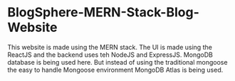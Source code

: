 # BlogSphere-MERN-Stack-Blog-Website
This website is made using the MERN stack. The UI is made using the ReactJS and the backend uses teh NodeJS and ExpressJS. MongoDB database is being used here. But instead of using the traditional mongoose the easy to handle Mongoose environment MongoDB Atlas is being used.   
